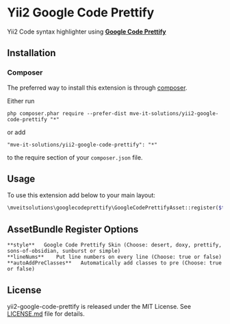 # Yii2 Google Code Prettify

Yii2 Code syntax highlighter using **[Google Code Prettify](https://github.com/google/code-prettify)**

## Installation

### Composer

The preferred way to install this extension is through [composer](http://getcomposer.org/download/).

Either run

```
php composer.phar require --prefer-dist mve-it-solutions/yii2-google-code-prettify "*"
```

or add

```
"mve-it-solutions/yii2-google-code-prettify": "*"
```

to the require section of your `composer.json` file.

## Usage

To use this extension add below to your main layout:

```php
\mveitsolutions\googlecodeprettify\GoogleCodePrettifyAsset::register($this, ['style' => 'simple', 'lineNums' => true, 'autoAddPreClasses' => true]);
```
## AssetBundle Register Options
	
	**style**	Google Code Prettify Skin (Choose: desert, doxy, prettify, sons-of-obsidian, sunburst or simple)
	**lineNums**	Put line numbers on every line (Choose: true or false)
	**autoAddPreClasses**	Automatically add classes to pre (Choose: true or false)

## License

yii2-google-code-prettify is released under the MIT License. See [LICENSE.md](https://github.com/mve-it-solutions/yii2-google-code-prettify/blob/master/LICENSE.md) file for
details.
